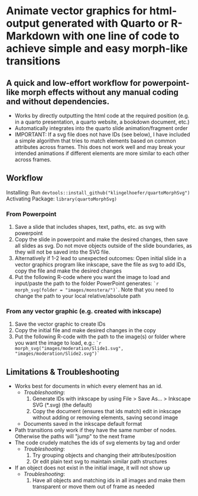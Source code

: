 # Animate vector graphics for html-output generated with Quarto or R-Markdown with one line of code to achieve simple and easy morph-like transitions

## A quick and low-effort workflow for powerpoint-like morph effects without any manual coding and without dependencies.

- Works by directly outputting the html code at the required position (e.g. in a quarto presentation, a quarto website, a bookdown document, etc.)
- Automatically integrates into the quarto slide animation/fragment order
- IMPORTANT: If a svg file does not have IDs (see below), I have included a simple algorithm that tries to match elements based on common attributes across frames. This does not work well and may break your intended animations if different elements are more similar to each other across frames.

## Workflow 

Installing: Run `devtools::install_github("klingelhoefer/quartoMorphSvg")`
Activating Package: `library(quartoMorphSvg)`

### From Powerpoint
1. Save a slide that includes shapes, text, paths, etc. as svg with powerpoint
1. Copy the slide in powerpoint and make the desired changes, then save all slides as svg. Do not move objects outside of the slide boundaries, as they will not be saved into the SVG file.
3. Alternatively if 1-2 lead to unexpected outcomes: Open initial slide in a vector graphics program like inkscape, save the file as svg to add IDs, copy the file and make the desired changes
4. Put the following R-code where you want the image to load and input/paste the path to the folder PowerPoint generates: `` `r morph_svg(folder = "images/monstera/")` ``. Note that you need to change the path to your local relative/absolute path

### From any vector graphic (e.g. created with inkscape)
1. Save the vector graphic to create IDs
2. Copy the initial file and make desired changes in the copy
3. Put the following R-code with the path to the image(s) or folder where you want the image to load, e.g.: `` `r morph_svg("images/moderation/Slide1.svg", "images/moderation/Slide2.svg")` ``

## Limitations & Troubleshooting
  - Works best for documents in which every element has an id. 
    - *Troubleshooting*: 
      1. Generate IDs with inkscape by using File > Save As... > Inkscape SVG (*.svg) (the default)
      2. Copy the document (ensures that ids match) edit in inkscape without adding or removing elements, saving second image
    - Documents saved in the inkscape default format 
  - Path transitions only work if they have the same number of nodes. Otherwise the paths will "jump" to the next frame 
  - The code crudely matches the ids of svg elements by tag and order
    - *Troubleshooting*: 
      1. Try grouping objects and changing their attributes/position
      1. Or edit plain text svg to maintain similar path structures
  - If an object does not exist in the initial image, it will not show up
    - *Troubleshooting*: 
      1. Have all objects and matching ids in all images and make them transparent or move them out of frame as needed




